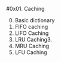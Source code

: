 #0x01. Caching

0. Basic dictionary<br />
1. FIFO caching<br />
2. LIFO Caching<br />
3. LRU Caching3.<br />
4. MRU Caching<br />
5. LFU Caching<br />
